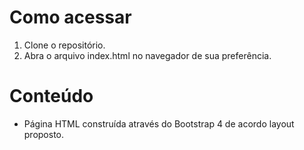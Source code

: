 # Como acessar

1. Clone o repositório.
2. Abra o arquivo index.html no navegador de sua preferência.

# Conteúdo

- Página HTML construída através do Bootstrap 4 de acordo layout proposto.